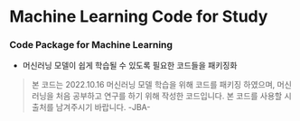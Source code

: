 # Machine Learning Code for Study
### Code Package for Machine Learning
- 머신러닝 모델이 쉽게 학습될 수 있도록 필요한 코드들을 패키징화

> 본 코드는 2022.10.16 머신러닝 모델 학습을 위해 코드를 패키징 하였으며, 머신러닝을 처음 공부하고 연구를 하기 위해 작성한 코드입니다. 본 코드를 사용할 시 출처를 남겨주시기 바랍니다. -JBA-